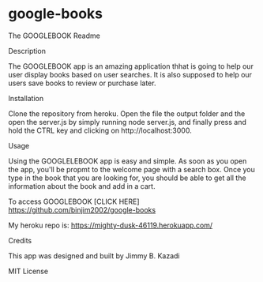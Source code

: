 # google-books

The GOOGLEBOOK Readme

Description

The GOOGLEBOOK app is an amazing application thhat is going to help our user display books based on user searches. It is also supposed to help our users save books to review or purchase later.

Installation

Clone the repository from heroku. Open the file the output folder and the open the server.js by simply running node server.js, and finally press and hold the CTRL key and clicking on http://localhost:3000.

Usage

Using the GOOGLELEBOOK app is easy and simple. As soon as you open the app, you'll be propmt to the welcome page with a search box. Once you type in the book that you are looking for, you should be able to get all the information about the book and add in a cart.

To access GOOGLEBOOK [CLICK HERE] https://github.com/binjim2002/google-books


My heroku repo is: https://mighty-dusk-46119.herokuapp.com/


Credits

This app was designed and built by Jimmy B. Kazadi

MIT License

